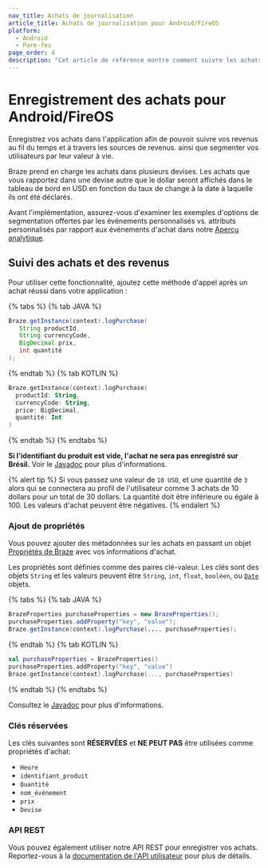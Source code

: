```yaml
---
nav_title: Achats de journalisation
article_title: Achats de journalisation pour Android/FireOS
platform:
  - Android
  - Pare-feu
page_order: 4
description: "Cet article de référence montre comment suivre les achats et les revenus dans l'application et attribuer des propriétés d'achat dans votre application Android."
---
```


# Enregistrement des achats pour Android/FireOS

Enregistrez vos achats dans l'application afin de pouvoir suivre vos revenus au fil du temps et à travers les sources de revenus. ainsi que segmenter vos utilisateurs par leur valeur à vie.

Braze prend en charge les achats dans plusieurs devises. Les achats que vous rapportez dans une devise autre que le dollar seront affichés dans le tableau de bord en USD en fonction du taux de change à la date à laquelle ils ont été déclarés.

Avant l'implémentation, assurez-vous d'examiner les exemples d'options de segmentation offertes par les événements personnalisés vs. attributs personnalisés par rapport aux événements d'achat dans notre [Aperçu analytique][3].

## Suivi des achats et des revenus

Pour utiliser cette fonctionnalité, ajoutez cette méthode d'appel après un achat réussi dans votre application :

{% tabs %}
{% tab JAVA %}

```java
Braze.getInstance(context).logPurchase(
   String productId,
   String currencyCode,
   BigDecimal prix,
   int quantité
);
```

{% endtab %}
{% tab KOTLIN %}

```kotlin
Braze.getInstance(context).logPurchase(
  productId: String,
  currencyCode: String,
  price: BigDecimal,
  quantité: Int
)
```

{% endtab %}
{% endtabs %}

__Si l'identifiant du produit est vide, l'achat ne sera pas enregistré sur Brésil.__ Voir le [Javadoc][8] pour plus d'informations.

{% alert tip %}
  Si vous passez une valeur de `10 USD`, et une quantité de `3` alors qui se connectera au profil de l'utilisateur comme 3 achats de 10 dollars pour un total de 30 dollars. La quantité doit être inférieure ou égale à 100. Les valeurs d'achat peuvent être négatives.
{% endalert %}

### Ajout de propriétés

Vous pouvez ajouter des métadonnées sur les achats en passant un objet [Propriétés de Braze][4] avec vos informations d'achat.

Les propriétés sont définies comme des paires clé-valeur.  Les clés sont des objets `String` et les valeurs peuvent être `String`, `int`, `float`, `booléen`, ou [`Date`][5] objets.

{% tabs %}
{% tab JAVA %}

```java
BrazeProperties purchaseProperties = new BrazeProperties();
purchaseProperties.addProperty("key", "value");
Braze.getInstance(context).logPurchase(..., purchaseProperties);
```

{% endtab %}
{% tab KOTLIN %}

```kotlin
val purchaseProperties = BrazeProperties()
purchaseProperties.addProperty("key", "value")
Braze.getInstance(context).logPurchase(..., purchaseProperties)
```

{% endtab %}
{% endtabs %}

Consultez le [Javadoc][6] pour plus d'informations.

### Clés réservées

Les clés suivantes sont __RÉSERVÉES__ et __NE PEUT PAS__ être utilisées comme propriétés d'achat:

- `Heure`
- `identifiant_produit`
- `Quantité`
- `nom_événement`
- `prix`
- `Devise`

### API REST

Vous pouvez également utiliser notre API REST pour enregistrer vos achats. Reportez-vous à la [documentation de l'API utilisateur][1] pour plus de détails.

[1]: {{site.baseurl}}/developer_guide/rest_api/user_data/#user-data
[3]: {{site.baseurl}}/developer_guide/platform_wide/analytics_overview/#user-data-collection
[4]: https://appboy.github.io/appboy-android-sdk/javadocs/com/braze/models/outgoing/BrazeProperties.html
[5]: http://developer.android.com/reference/java/util/Date.html
[6]: https://appboy.github.io/appboy-android-sdk/javadocs/com/appboy/Appboy.html#logPurchase-java.lang.String-java.lang.String-java.math.BigDecimal-int-com.braze.models.outgoing.BrazeProperties-
[8]: https://appboy.github.io/appboy-android-sdk/javadocs/com/appboy/Appboy.html#logPurchase(java.lang.String,%20java.lang.String,%20java.math.BigDecimal,%20int)
